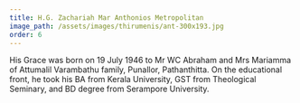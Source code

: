 ```yaml
---
title: H.G. Zachariah Mar Anthonios Metropolitan
image_path: /assets/images/thirumenis/ant-300x193.jpg
order: 6
---
```

His Grace was born on 19 July 1946 to Mr WC Abraham and Mrs Mariamma of Attumalil Varambathu family, Punallor, Pathanthitta. On the educational front, he took his BA from Kerala University, GST from Theological Seminary, and BD degree from Serampore University.